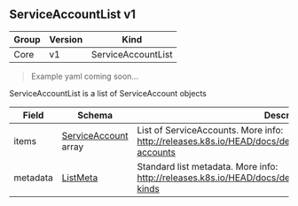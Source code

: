 ## ServiceAccountList v1

Group        | Version     | Kind
------------ | ---------- | -----------
Core | v1 | ServiceAccountList

> Example yaml coming soon...



ServiceAccountList is a list of ServiceAccount objects



Field        | Schema     | Description
------------ | ---------- | -----------
items | [ServiceAccount](#serviceaccount-v1) array | List of ServiceAccounts. More info: http://releases.k8s.io/HEAD/docs/design/service_accounts.md#service-accounts
metadata | [ListMeta](#listmeta-unversioned) | Standard list metadata. More info: http://releases.k8s.io/HEAD/docs/devel/api-conventions.md#types-kinds

